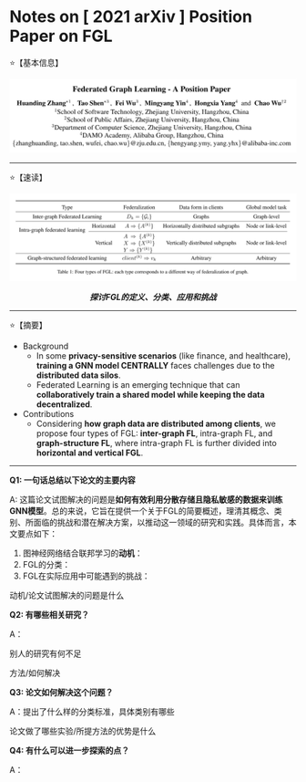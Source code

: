 # Notes on [ 2021 arXiv ] Position Paper on FGL

⭐【基本信息】

![](/Attachments/2021-arXiv-Position_Paper_on_FGL/Info.png)

---

⭐【速读】

![](/Attachments/2021-arXiv-Position_Paper_on_FGL/KeyPoint.png)

***<p align="center">探讨FGL的定义、分类、应用和挑战</p>*** 

---

⭐【摘要】

- Background
  - In some **privacy-sensitive scenarios** (like finance, and healthcare), **training a GNN model CENTRALLY** faces challenges due to the **distributed data silos**.
  - Federated Learning is an emerging technique that can **collaboratively train a shared model while keeping the data decentralized**.
- Contributions
  - Considering **how graph data are distributed among clients**, we propose four types of FGL: **inter-graph FL**, intra-graph FL, and **graph-structure FL**, where intra-graph FL is further divided into **horizontal and vertical FGL**.
 
---

**Q1: 一句话总结以下论文的主要内容**

A: 这篇论文试图解决的问题是**如何有效利用分散存储且隐私敏感的数据来训练GNN模型**。总的来说，它旨在提供一个关于FGL的简要概述，理清其概念、类别、所面临的挑战和潜在解决方案，以推动这一领域的研究和实践。具体而言，本文要点如下：

1. 图神经网络结合联邦学习的**动机**：
2. FGL的分类：
3. FGL在实际应用中可能遇到的挑战：

动机/论文试图解决的问题是什么

**Q2: 有哪些相关研究？**

A：

别人的研究有何不足

方法/如何解决

**Q3: 论文如何解决这个问题？**

A：提出了什么样的分类标准，具体类别有哪些

论文做了哪些实验/所提方法的优势是什么

**Q4: 有什么可以进一步探索的点？**

A：
